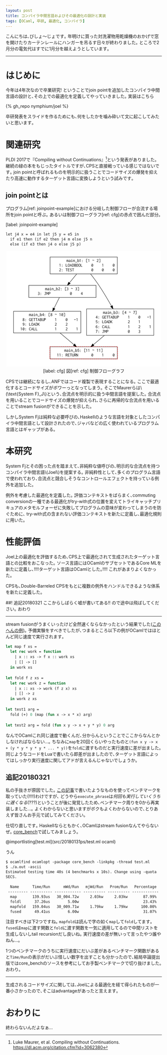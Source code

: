 ```yaml
---
layout: post
title: コンパイラ中間言語およびその最適化の設計と実装
tags: [OCaml, 卒研, 最適化, コンパイラ]
---
```


<!--sectionize on-->

こんにちは､びしょ〜じょです｡
年明けに買った対洗濯物用乾燥機のおかげで窓を開けたりカーテンレールにハンガーを吊るす日々が終わりました｡
ところで2月分の電気代はすでに1月分を越えようとしています｡

---
# はじめに

今年は4年次なので卒業研究! ということでjoin pointを追加したコンパイラ中間言語の設計と､その上での最適化を定義してやっていきました｡
実装はこちら

{% gh_repo nymphium/joel %}

卒研発表をスライドを作るためにも､何をしたかを噛み砕いて文に起こしてみたいと思います｡

# 関連研究
PLDI 2017で『Compiling without Continuations』[^1]という発表がありました｡
継続の緑の本をもじったタイトルですが､CPSと直接戦っている感じではないです｡
join pointと呼ばれるものを明示的に扱うことでコードサイズの爆発を抑えたり高速に動作するターゲット言語に変換しようという試みです｡

## join pointとは
プログラム[ref: joinpoint-example]における分岐した制御フローが合流する場所をjoin pointと呼ぶ｡
あるいは制御フローグラフ[ref: cfg]の赤点で囲んだ部分｡

[label: joinpoint-example]
```ocaml:プログラム[ref: joinpoint-example] join point example
let j4 x = e4 in let j5 y = e5 in
  if e1 then (if e2 then j4 m else j5 n
  else (if e3 then j4 o else j5 p)
```

<center>
<img src="/pictures/2018-01-31-コンパイラ中間言語およびその最適化の実装/cfg.png" alt="cfg.png">
[label: cfg]
図[ref: cfg] 制御フローグラフ
</center>

CPSでは継続になるし､ANFではコード複製で表現することになる｡
ここで最適化するとコードサイズがボワーっとなってしまう｡
そこでMaurerらは\\(\text{System F}_J\\)という､合流点を明示的に扱う中間言語を提案した｡
合流点を用いることでコードサイズの爆発が抑えられ､さらに再帰的な合流点を用いることでstream fusionができることを示した｡

しかしSystem Fjは純粋な必要呼びの､Haskellのような言語を対象としたコンパイラ中間言語として設計されたので､ジャバなどの広く使われているプログラム言語とはギャップがある｡

# 本研究
System Fjとその困った点を踏まえて､非純粋な値呼びの､明示的な合流点を持つコンパイラ中間言語\\(Joel\\)を提案する｡
非純粋性として､多くのプログラム言語で使われており､合流点と競合しそうなコントロールエフェクトを持っている例外を追加した｡

例外を考慮した最適化を定義した｡
評価コンテキストをばらまく､commuting conversionの一種である最適化がtry-with式の位置を変えてトライキャッチプリキュアのメタモルフォーゼに失敗してプログラムの意味が変わってしまうのを防ぐために､
try-with式の含まれない評価コンテキストを新たに定義し､最適化規則に用いた｡

# 性能評価
Joel上の最適化を評価するため､CPS上で最適化されて生成されたターゲット言語との比較をおこなった｡
ソース言語にはOCamlのサブセットであるCore MLを新たに定義し､!!!!ターゲット言語はOCamlとした｡!!!!
これがあまりよくなかった｡

CPSも､Double-Barreled CPSをもとに複数の例外をハンドルできるような体系を新たに定義した｡

##! 追記20180321
ここからしばらく嘘が書いてある!! ので途中は飛ばしてください｡
おわり

---

stream fusionがうまくいったけど全然速くならなかったという結果でした([このへんの例](https://github.com/Nymphium/joel/blob/bachelor_thesis_poc/test/benchmark/benchmark.ml#L60))｡
予備実験をすべきでしたが､つまるところ以下の例がOCamlではほとんど同じ速度で実行されます｡

```ocaml
let map f xs =
  let rec work = function
    | x :: xs -> f x :: work xs
    | [] -> []
  in work xs

let fold f z xs =
  let rec work z = function
    | x :: xs -> work (f z x) xs
    | [] -> z
  in work z xs

let test1 arg =
  fold (+) 0 (map (fun x -> x * x) arg)

let test2 arg = fold (fun x y -> x + y * y) 0 arg
```

なんでOCamlこれ同じ速度で動くんだ､分からんということでここからなんとかしなければならない…｡
ちなみに`map`を20回くらいやったものと`(fun x y -> x + (y * y * y * y * ... * y))`を`fold`に渡すものだと実行速度に差が出ました｡
同じようなコードをLuaで書いたら即差が出ましたので､ターゲット言語によってはしっかり実行速度に関してアドが言えるんじゃないでしょうか｡

## 追記20180321
私の手抜きが原因でした｡
[この記事](http://nymphium.github.io/2017/11/18/OCaml%E3%81%A7eval%E3%81%97%E3%81%A6%E7%B5%90%E6%9E%9C%E3%82%92string%E3%81%A7%E5%BE%97%E3%82%8B.html)で書いたようなものを使ってベンチマークを取っていた(!!!!)わけですが､
どうやら`execute_phrase`は*何回も実行していくうちに遅くなる*(???)ということが後に発覚したため､ベンチマーク周りを0から再実装しました…｡
よくわからないと思いますがボクもよくわからないので､とりあえず皆さんお手元で試してみてください｡

仕切り直しです｡
Haskellならともかく､OCamlはstream fusionなんてやらないぜ｡
[core\_bench](https://github.com/janestreet/core_bench)で試してみましょう｡

@importlisting[test.ml](src/20180131ps/test.ml ocaml)

うん

```shell-session
$ ocamlfind ocamlopt -package core_bench -linkpkg -thread test.ml
$ ./a.out -ascii
Estimated testing time 40s (4 benchmarks x 10s). Change using -quota SECS.

  Name      Time/Run      mWd/Run   mjWd/Run   Prom/Run   Percentage
 --------- ---------- ------------ ---------- ---------- ------------
  map       139.93us   30_004.72w     2.03kw     2.03kw       87.99%
  foldl      37.26us        5.00w                             23.43%
  mapfold   159.04us   30_009.71w     1.79kw     1.79kw      100.00%
  fused      49.41us        6.00w                             31.07%
```

注目すべきは下2つですね｡
`mapfold`は読んで字の如く`map`して`fold`してます｡
`fused`は`map`に渡す関数と`fold`に渡す関数を一気に適用してるので中間リストを生成しないしtail recursionだし良いね｡
実行速度の差が無いって言ったやつ誰やねん…｡

1つのベンチマークのうちに実行速度にだいぶ差があるベンチマーク関数があると`Time/Run`の表示がだいぶ怪しい数字を出すことも分かったので､結局卒論提出版ではcore\_benchのソースを参考にしてお手製ベンチマークで切り抜けました｡おわり｡

---

生成されるコードサイズに関しては､Joelによる最適化を経て得られたものが一番小さかったので､そこはadvantageがあったと言えます｡

# おわりに
終わらないんだよなぁ…

[^1]: Luke Maurer, et al. Compiling without Continuations. https://dl.acm.org/citation.cfm?id=3062380
